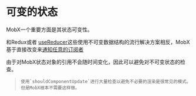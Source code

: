 # 可变的状态

MobX一个重要方面是其状态可变性。

和Redux或者 [useReducer](https://reactjs.org/docs/hooks-reference.html#usereducer)这些使用不可变数据结构的流行解决方案相反，MobX基于直接改变来[通知任意的订阅者](https://mobx-react.js.org/observe-why)

由于对MobX状态对象的引用不会随时间变化，因此可以避免对不可变状态的检查。

> ```
> 使用`shouldComponentUpdate`进行大量检查以避免不必要的渲染是很常见的模式。 但是MobX根本不需要这样做。
> ```


